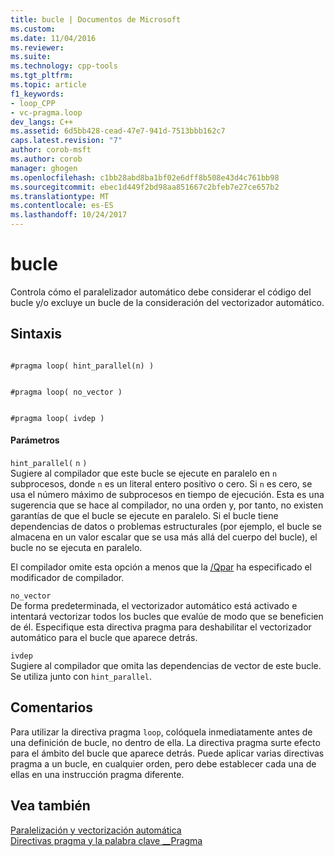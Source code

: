 ```yaml
---
title: bucle | Documentos de Microsoft
ms.custom: 
ms.date: 11/04/2016
ms.reviewer: 
ms.suite: 
ms.technology: cpp-tools
ms.tgt_pltfrm: 
ms.topic: article
f1_keywords:
- loop_CPP
- vc-pragma.loop
dev_langs: C++
ms.assetid: 6d5bb428-cead-47e7-941d-7513bbb162c7
caps.latest.revision: "7"
author: corob-msft
ms.author: corob
manager: ghogen
ms.openlocfilehash: c1bb28abd8ba1bf02e6dff8b508e43d4c761bb98
ms.sourcegitcommit: ebec1d449f2bd98aa851667c2bfeb7e27ce657b2
ms.translationtype: MT
ms.contentlocale: es-ES
ms.lasthandoff: 10/24/2017
---
```

# <a name="loop"></a>bucle
Controla cómo el paralelizador automático debe considerar el código del bucle y/o excluye un bucle de la consideración del vectorizador automático.  
  
## <a name="syntax"></a>Sintaxis  
  
```  
  
#pragma loop( hint_parallel(n) )  
```  
  
```  
  
#pragma loop( no_vector )  
```  
  
```  
  
#pragma loop( ivdep )  
```  
  
#### <a name="parameters"></a>Parámetros  
 `hint_parallel(` `n` `)`  
 Sugiere al compilador que este bucle se ejecute en paralelo en `n` subprocesos, donde `n` es un literal entero positivo o cero. Si `n` es cero, se usa el número máximo de subprocesos en tiempo de ejecución. Esta es una sugerencia que se hace al compilador, no una orden y, por tanto, no existen garantías de que el bucle se ejecute en paralelo. Si el bucle tiene dependencias de datos o problemas estructurales (por ejemplo, el bucle se almacena en un valor escalar que se usa más allá del cuerpo del bucle), el bucle no se ejecuta en paralelo.  
  
 El compilador omite esta opción a menos que la [/Qpar](../build/reference/qpar-auto-parallelizer.md) ha especificado el modificador de compilador.  
  
 `no_vector`  
 De forma predeterminada, el vectorizador automático está activado e intentará vectorizar todos los bucles que evalúe de modo que se beneficien de él. Especifique esta directiva pragma para deshabilitar el vectorizador automático para el bucle que aparece detrás.  
  
 `ivdep`  
 Sugiere al compilador que omita las dependencias de vector de este bucle. Se utiliza junto con `hint_parallel`.  
  
## <a name="remarks"></a>Comentarios  
 Para utilizar la directiva pragma `loop`, colóquela inmediatamente antes de una definición de bucle, no dentro de ella. La directiva pragma surte efecto para el ámbito del bucle que aparece detrás. Puede aplicar varias directivas pragma a un bucle, en cualquier orden, pero debe establecer cada una de ellas en una instrucción pragma diferente.  
  
## <a name="see-also"></a>Vea también  
 [Paralelización y vectorización automática](../parallel/auto-parallelization-and-auto-vectorization.md)   
 [Directivas pragma y la palabra clave __Pragma](../preprocessor/pragma-directives-and-the-pragma-keyword.md)